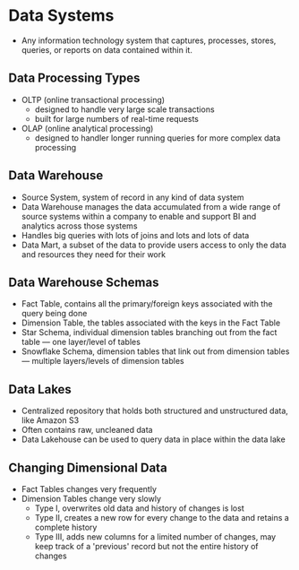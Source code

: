 # Data Systems

- Any information technology system that captures, processes, stores, queries, or reports on data contained within it.

## Data Processing Types

- OLTP (online transactional processing)
    - designed to handle very large scale transactions
	- built for large numbers of real-time requests
- OLAP (online analytical processing)
    - designed to handler longer running queries for more complex data processing
	
## Data Warehouse

- Source System, system of record in any kind of data system
- Data Warehouse manages the data accumulated from a wide range of source systems within a company to enable and support BI and analytics across those systems
- Handles big queries with lots of joins and lots and lots of data
- Data Mart, a subset of the data to provide users access to only the data and resources they need for their work

## Data Warehouse Schemas

- Fact Table, contains all the primary/foreign keys associated with the query being done
- Dimension Table, the tables associated with the keys in the Fact Table
- Star Schema, individual dimension tables branching out from the fact table — one layer/level of tables
- Snowflake Schema, dimension tables that link out from dimension tables — multiple layers/levels of dimension tables

## Data Lakes

- Centralized repository that holds both structured and unstructured data, like Amazon S3
- Often contains raw, uncleaned data
- Data Lakehouse can be used to query data in place within the data lake

## Changing Dimensional Data

- Fact Tables changes very frequently
- Dimension Tables change very slowly
    - Type I, overwrites old data and history of changes is lost
	- Type II, creates a new row for every change to the data and retains a complete history
	- Type III, adds new columns for a limited number of changes, may keep track of a 'previous' record but not the entire history of changes



